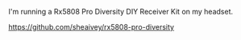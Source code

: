 I'm running a Rx5808 Pro Diversity DIY Receiver Kit on my headset.

https://github.com/sheaivey/rx5808-pro-diversity
